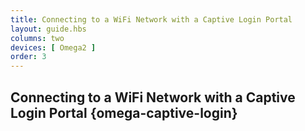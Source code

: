 ```yaml
---
title: Connecting to a WiFi Network with a Captive Login Portal
layout: guide.hbs
columns: two
devices: [ Omega2 ]
order: 3
---
```


## Connecting to a WiFi Network with a Captive Login Portal {omega-captive-login}

<!-- // can base this heavily on the existing article -->

<!-- // give an example of places with captive login portals: starbucks, airports, libraries, etc -->


<!-- // copy the steps from the existing article, make it flow nicely, add any images as required -->
